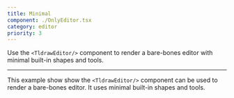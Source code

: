 ```yaml
---
title: Minimal
component: ./OnlyEditor.tsx
category: editor
priority: 3
---
```


Use the `<TldrawEditor/>` component to render a bare-bones editor with minimal built-in shapes and tools.

---

This example show show the `<TldrawEditor/>` component can be used to render a bare-bones editor. It uses minimal built-in shapes and tools.
